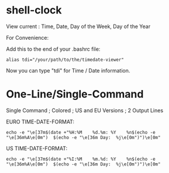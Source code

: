 # shell-clock
View current : Time, Date, Day of the Week, Day of the Year

For Convenience:

  Add this to the end of your .bashrc file:
  
    alias tdi="/your/path/to/the/timedate-viewer"
  
 Now you can type "tdi" for Time / Date information.
 

# One-Line/Single-Command

Single Command ; Colored ; US and EU Versions ; 2 Output Lines

EURO TIME-DATE-FORMAT:

    echo -e "\e[37m$(date +"%H:%M    %d.%m: %Y    %n$(echo -e "\e[36m%A\e[0m")  $(echo -e "\e[36m Day:  %j\e[0m")")\e[0m"

US TIME-DATE-FORMAT:

    echo -e "\e[37m$(date +"%I:%M    %m.%d: %Y    %n$(echo -e "\e[36m%A\e[0m")  $(echo -e "\e[36m Day:  %j\e[0m")")\e[0m"

